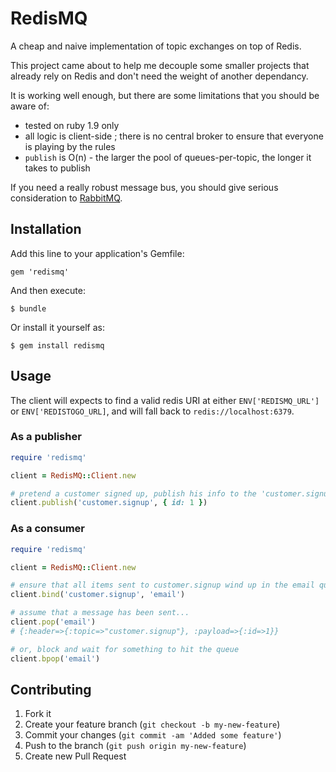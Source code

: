 # RedisMQ

A cheap and naive implementation of topic exchanges on top of Redis.

This project came about to help me decouple some smaller projects that already rely on Redis and don't need the weight of another dependancy.

It is working well enough, but there are some limitations that you should be aware of:

* tested on ruby 1.9 only
* all logic is client-side ; there is no central broker to ensure that everyone is playing by the rules
* `publish` is O(n) - the larger the pool of queues-per-topic, the longer it takes to publish

If you need a really robust message bus, you should give serious consideration to [RabbitMQ](http://www.rabbitmq.com/).

## Installation

Add this line to your application's Gemfile:

    gem 'redismq'

And then execute:

    $ bundle

Or install it yourself as:

    $ gem install redismq

## Usage

The client will expects to find a valid redis URI at either `ENV['REDISMQ_URL']` or `ENV['REDISTOGO_URL]`, and will fall back to `redis://localhost:6379`.

### As a publisher

```ruby
require 'redismq'

client = RedisMQ::Client.new

# pretend a customer signed up, publish his info to the 'customer.signup' topic
client.publish('customer.signup', { id: 1 })
```

### As a consumer

```ruby
require 'redismq'

client = RedisMQ::Client.new

# ensure that all items sent to customer.signup wind up in the email queue
client.bind('customer.signup', 'email')

# assume that a message has been sent...
client.pop('email')
# {:header=>{:topic=>"customer.signup"}, :payload=>{:id=>1}}

# or, block and wait for something to hit the queue
client.bpop('email')
```

## Contributing

1. Fork it
2. Create your feature branch (`git checkout -b my-new-feature`)
3. Commit your changes (`git commit -am 'Added some feature'`)
4. Push to the branch (`git push origin my-new-feature`)
5. Create new Pull Request
